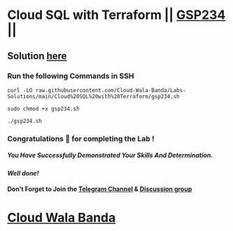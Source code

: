# Cloud SQL with Terraform || [GSP234](https://www.cloudskillsboost.google/focuses/1215?parent=catalog) ||

## Solution [here](https://youtu.be/5xkW_ZX5iko)

### Run the following Commands in SSH
```
curl -LO raw.githubusercontent.com/Cloud-Wala-Banda/Labs-Solutions/main/Cloud%20SQL%20with%20Terraform/gsp234.sh

sudo chmod +x gsp234.sh

./gsp234.sh
```

### Congratulations 🎉 for completing the Lab !

##### *You Have Successfully Demonstrated Your Skills And Determination.*

#### *Well done!*

#### Don't Forget to Join the [Telegram Channel](https://t.me/cloudwalabanda) & [Discussion group](https://t.me/cloudwalabandachats)

# [Cloud Wala Banda](https://www.youtube.com/@cloudwalabanda)
